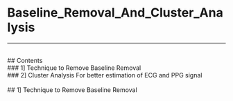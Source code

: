 # Baseline_Removal_And_Cluster_Analysis
---
<br>
## Contents<br>
### 1] Technique to Remove Baseline Removal<br>
### 2] Cluster Analysis For better estimation of ECG and PPG signal<br>
<br>
## 1] Technique to Remove Baseline Removal




